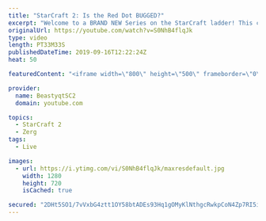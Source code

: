 ```yaml
---
title: "StarCraft 2: Is the Red Dot BUGGED?"
excerpt: "Welcome to a BRAND NEW Series on the StarCraft ladder! This challenege is called \"Infestors to GM,\" where I play Mass Infestors and try to get to Grandmaster! I am allowing myself to make Queens as well, but other than that, the gameplan is INFESTORS!!!  This video features a Zerg vs Terran game that"
originalUrl: https://youtube.com/watch?v=S0NhB4flqJk
type: video
length: PT33M33S
publishedDateTime: 2019-09-16T12:22:24Z
heat: 50

featuredContent: "<iframe width=\"800\" height=\"500\" frameborder=\"0\" src=\"https://www.youtube.com/embed/S0NhB4flqJk\" allow=\"accelerometer; autoplay; encrypted-media; gyroscope; picture-in-picture\" allowfullscreen></iframe>"

provider:
  name: BeastyqtSC2
  domain: youtube.com

topics:
  - StarCraft 2
  - Zerg
tags:
  - Live

images:
  - url: https://i.ytimg.com/vi/S0NhB4flqJk/maxresdefault.jpg
    width: 1280
    height: 720
    isCached: true

secured: "2DHt5SO1/7vVxbG4ztt1OY58btADEs93Hq1gOMyKlNthgcRwkpCoN4Zp7RI5iGTi3j/c+9js41kPX9PxJaFMMTQmqbGYkPk83ADV2A6kht3QoYXGOcCoRyouRrAEnY2i8NtnS1HcXpBi0Bs6qZz4e6lS0ht4OQPBgHMGAUQVZmp1byjTKXs8W+m4x/bmcs2HqyhrLZ6QbLgP807oR9NiISYwX7mg05QEieolhy/1UONan9OWA0lAX7xJq8dIG1OzYQUe4eHVRNkDN7Bj8dXltUpM1LvkaMAWFrHPxvkEDaCa2ih0NB7/XXai9QAg+CLSj+K6702SAB/3sSAQW+lHkYp3xvMPaXPaAkU/orEyNevH9n6OVvSaQS8LdSkEYytJHO5H08VsN0AvGpuJ1WCCf7UN00K+yTHNgBAuM8tfLeQ=;p3WuphuB8vnrhlf3nlhEfA=="
---
```


